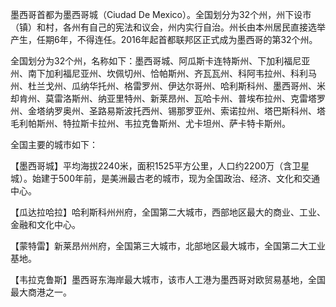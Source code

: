 墨西哥首都为墨西哥城（Ciudad De Mexico）。全国划分为32个州，州下设市（镇）和村，各州有自己的宪法和议会，州内实行自治。州长由本州居民直接选举产生，任期6年，不得连任。2016年起首都联邦区正式成为墨西哥的第32个州。

全国划分为32个州，名称如下：墨西哥城、阿瓜斯卡连特斯州、下加利福尼亚州、南下加利福尼亚州、坎佩切州、恰帕斯州、齐瓦瓦州、科阿韦拉州、科利马州、杜兰戈州、瓜纳华托州、格雷罗州、伊达尔哥州、哈利斯科州、墨西哥州、米却肯州、莫雷洛斯州、纳亚里特州、新莱昂州、瓦哈卡州、普埃布拉州、克雷塔罗州、金塔纳罗奥州、圣路易斯波托西州、锡那罗亚州、索诺拉州、塔巴斯科州、塔毛利帕斯州、特拉斯卡拉州、韦拉克鲁斯州、尤卡坦州、萨卡特卡斯州。

全国主要的城市如下：

【墨西哥城】平均海拔2240米，面积1525平方公里，人口约2200万（含卫星城）。始建于500年前，是美洲最古老的城市，现为全国政治、经济、文化和交通中心。

【瓜达拉哈拉】哈利斯科州州府，全国第二大城市，西部地区最大的商业、工业、金融和文化中心。

【蒙特雷】新莱昂州州府，全国第三大城市，北部地区最大城市，全国第二大工业基地。

【韦拉克鲁斯】墨西哥东海岸最大城市，该市人工港为墨西哥对欧贸易基地，全国最大商港之一。


